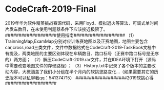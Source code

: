 # CodeCraft-2019-Final
2019年华为软件精英挑战赛源代码，采用Floyd、模拟退火等算法，可调式单时间片发车数目，在未使用判题器条件下应该接近极限了。
###################使用指南###################
（1）TrainningMap,ExamMap分别对应训练赛地图以及正赛地图，地图主要包含car,cross,road三类文件，文件中数据格式在CodeCraft-2019-TaskBook文档中
     有提及，两类地图的主要区别体现在车辆数目、路口标号（正赛中路口标号是无序的）两方面；
（2）解压CodeCraft-2019.rar文件，并在IDEA环境下打开（源码中需要改变地图文件的存储路径）；
（3）History.txt中记录了各个版本的主要改动内容，大概涵盖了我们小分组在半个月内的软挑思路变化...（如果需要其它的历史版本可以私聊我qq：541374715）
###################2019软挑心得###################
